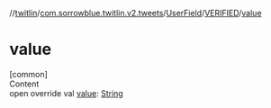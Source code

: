 //[twitlin](../../../index.md)/[com.sorrowblue.twitlin.v2.tweets](../../index.md)/[UserField](../index.md)/[VERIFIED](index.md)/[value](value.md)



# value  
[common]  
Content  
open override val [value](value.md): [String](https://kotlinlang.org/api/latest/jvm/stdlib/kotlin/-string/index.html)  



